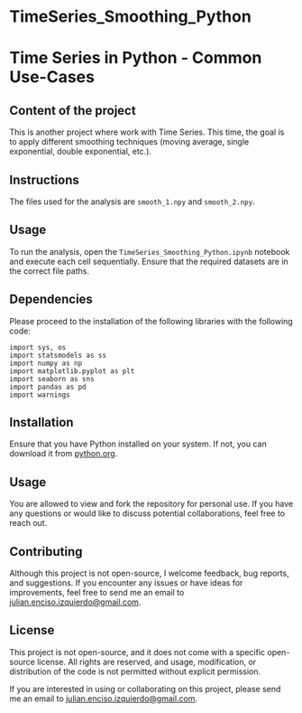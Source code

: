 # TimeSeries_Smoothing_Python

# Time Series in Python - Common Use-Cases

## Content of the project
This is another project where work with Time Series. This time, the goal is to apply different smoothing techniques (moving average, single exponential, double exponential, etc.).


## Instructions
The files used for the analysis are `smooth_1.npy` and `smooth_2.npy`.


## Usage
To run the analysis, open the `TimeSeries_Smoothing_Python.ipynb` notebook and execute each cell sequentially. Ensure that the required datasets are in the correct file paths.


## Dependencies

Please proceed to the installation of the following libraries with the following code:

```
import sys, os
import statsmodels as ss
import numpy as np
import matplotlib.pyplot as plt
import seaborn as sns
import pandas as pd
import warnings
```

## Installation
Ensure that you have Python installed on your system. If not, you can download it from [python.org](https://www.python.org/downloads/).


## Usage
You are allowed to view and fork the repository for personal use. If you have any questions or would like to discuss potential collaborations, feel free to reach out.


## Contributing
Although this project is not open-source, I welcome feedback, bug reports, and suggestions. If you encounter any issues or have ideas for improvements, feel free to send me an email to julian.enciso.izquierdo@gmail.com.


## License
This project is not open-source, and it does not come with a specific open-source license. All rights are reserved, and usage, modification, or distribution of the code is not permitted without explicit permission.

If you are interested in using or collaborating on this project, please send me an email to julian.enciso.izquierdo@gmail.com.
